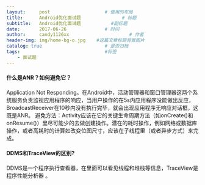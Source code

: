 ```yaml
---
layout:     post                    # 使用的布局
title:      Android优化面试题               # 标题 
subtitle:   Android优化面试题           #副标题
date:       2017-06-26              # 时间
author:     candy1126xx                      # 作者
header-img: img/home-bg-o.jpg    #这篇文章标题背景图片
catalog: true                       # 是否归档
tags:                               #标签
    - 面试题
---
```


#### 什么是ANR？如何避免它？
Application Not Responding。在Android中，活动管理器和窗口管理器这两个系统服务负责监视应用程序的响应，当用户操作的在5s内应用程序没能做出反应，BroadcastReceiver在10秒内没有执行完毕，就会出现应用程序无响应对话框，这既是ANR。
避免方法：Activity应该在它的关键生命周期方法（如onCreate()和onResume()）里尽可能少的去做创建操作。潜在的耗时操作，例如网络或数据库操作，或者高耗时的计算如改变位图尺寸，应该在子线程里（或者异步方式）来完成。

#### DDMS和TraceView的区别?
DDMS是一个程序执行查看器，在里面可以看见线程和堆栈等信息，TraceView是程序性能分析器 。

